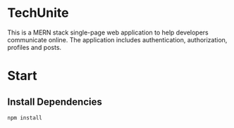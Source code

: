 # TechUnite

This is a MERN stack single-page web application to help developers communicate online. The application includes authentication, authorization, profiles and posts.

# Start

## Install Dependencies

```
npm install

```
